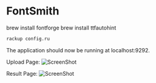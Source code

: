 # FontSmith

brew install fontforge
brew install ttfautohint

```sh
rackup config.ru
```

The application should now be running at localhost:9292.

Upload Page:
![ScreenShot](https://dl-web.dropbox.com/get/fontsmith/screenshots/fontsmith_upload.png?w=AAD7K-JBZkmTSsxkm06Pd4by7n3MsV5fYczspac8RCIMWg)

Result Page:
![ScreenShot](https://dl-web.dropbox.com/get/fontsmith/screenshots/fontsmith_result.png?w=AAC322LFfFkSZ7BZi0qtWs-_9C0PH5gQ34FB1XhH898-Vw)
